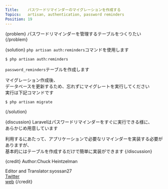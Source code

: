 ```yaml
---
Title:    パスワードリマインダーのマイグレーションを作成する
Topics:   artisan, authentication, password reminders
Position: 19
---
```


{problem}
パスワードリマインダーを管理するテーブルをつくりたい
{/problem}

{solution}
`php artisan auth:reminders`コマンドを使用します

```bash
$ php artisan auth:reminders
```

`password_reminders`テーブルを作成します

マイグレーション作成後、  
データベースを更新するため、忘れずにマイグレートを実行してください  
実行は下記コマンドです

```bash
$ php artisan migrate
```
{/solution}

{discussion}
Laravelはパスワードリマインダーをすぐに実行できる様に、  
あらかじめ用意しています

利用するにあたって、アプリケーションで必要なリマインダーを実装する必要がありますが、  
基本的にはテーブルを作成するだけで簡単に実装ができます
{/discussion}

{credit}
Author:Chuck Heintzelman

Editor and Translator:syossan27  
[Twitter](https://twitter.com/syossan27)  
[web](http://syossan.hateblo.jp/0)
{/credit}
